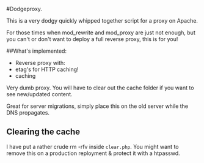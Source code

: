 #Dodgeproxy.

This is a very dodgy quickly whipped together script for a proxy on Apache.

For those times when mod_rewrite and mod_proxy are just not enough, but you
can't or don't want to deploy a full reverse proxy, this is for you!


##What's implemented:

* Reverse proxy with:
 * etag's for HTTP caching!
 * caching

Very dumb proxy. You will have to clear out the cache folder if you want
to see new/updated content.

Great for server migrations, simply place this on the old server while
the DNS propagates.

## Clearing the cache
I have put a rather crude rm -rfv inside `clear.php`. You might want
to remove this on a production reployment & protect it with a htpasswd.

